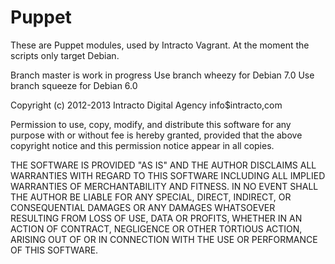 Puppet
======

These are Puppet modules, used by Intracto Vagrant.
At the moment the scripts only target Debian.

Branch master is work in progress
Use branch wheezy for Debian 7.0
Use branch squeeze for Debian 6.0

Copyright (c) 2012-2013 Intracto Digital Agency info$intracto,com

Permission to use, copy, modify, and distribute this software for any
purpose with or without fee is hereby granted, provided that the above
copyright notice and this permission notice appear in all copies.

THE SOFTWARE IS PROVIDED "AS IS" AND THE AUTHOR DISCLAIMS ALL WARRANTIES
WITH REGARD TO THIS SOFTWARE INCLUDING ALL IMPLIED WARRANTIES OF
MERCHANTABILITY AND FITNESS. IN NO EVENT SHALL THE AUTHOR BE LIABLE FOR
ANY SPECIAL, DIRECT, INDIRECT, OR CONSEQUENTIAL DAMAGES OR ANY DAMAGES
WHATSOEVER RESULTING FROM LOSS OF USE, DATA OR PROFITS, WHETHER IN AN
ACTION OF CONTRACT, NEGLIGENCE OR OTHER TORTIOUS ACTION, ARISING OUT OF
OR IN CONNECTION WITH THE USE OR PERFORMANCE OF THIS SOFTWARE.


